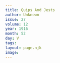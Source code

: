 ```yaml
---
title: Quips And Jests
author: Unknown
issue: 27
volume: 12
year: 1916
month: 52
day: V
tags:
layout: page.njk
image:
---
```

